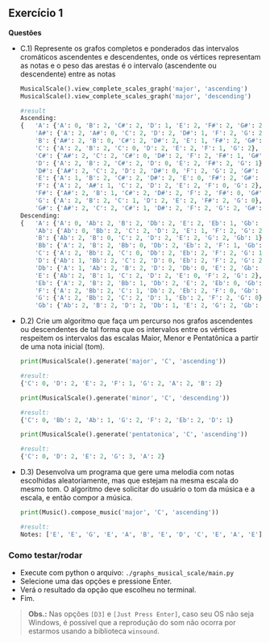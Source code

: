 ## Exercício 1

**Questões**
- C.1) Represente os grafos completos e ponderados das intervalos cromáticos ascendentes e descendentes, onde os vértices representam as notas e o peso das arestas é o intervalo (ascendente ou descendente) entre as notas

    ```python
    MusicalScale().view_complete_scales_graph('major', 'ascending')
    MusicalScale().view_complete_scales_graph('major', 'descending')
    
    #result
    Ascending:
    {   'A': {'A': 0, 'B': 2, 'C#': 2, 'D': 1, 'E': 2, 'F#': 2, 'G#': 2},
        'A#': {'A': 2, 'A#': 0, 'C': 2, 'D': 2, 'D#': 1, 'F': 2, 'G': 2},
        'B': {'A#': 2, 'B': 0, 'C#': 2, 'D#': 2, 'E': 1, 'F#': 2, 'G#': 2},
        'C': {'A': 2, 'B': 2, 'C': 0, 'D': 2, 'E': 2, 'F': 1, 'G': 2},
        'C#': {'A#': 2, 'C': 2, 'C#': 0, 'D#': 2, 'F': 2, 'F#': 1, 'G#': 2},
        'D': {'A': 2, 'B': 2, 'C#': 2, 'D': 0, 'E': 2, 'F#': 2, 'G': 1},
        'D#': {'A#': 2, 'C': 2, 'D': 2, 'D#': 0, 'F': 2, 'G': 2, 'G#': 1},
        'E': {'A': 1, 'B': 2, 'C#': 2, 'D#': 2, 'E': 0, 'F#': 2, 'G#': 2},
        'F': {'A': 2, 'A#': 1, 'C': 2, 'D': 2, 'E': 2, 'F': 0, 'G': 2},
        'F#': {'A#': 2, 'B': 1, 'C#': 2, 'D#': 2, 'F': 2, 'F#': 0, 'G#': 2},
        'G': {'A': 2, 'B': 2, 'C': 1, 'D': 2, 'E': 2, 'F#': 2, 'G': 0},
        'G#': {'A#': 2, 'C': 2, 'C#': 1, 'D#': 2, 'F': 2, 'G': 2, 'G#': 0}}
    Descending:
    {   'A': {'A': 0, 'Ab': 2, 'B': 2, 'Db': 2, 'E': 2, 'Eb': 1, 'Gb': 2},
        'Ab': {'Ab': 0, 'Bb': 2, 'C': 2, 'D': 2, 'E': 1, 'F': 2, 'G': 2},
        'B': {'Ab': 2, 'B': 0, 'C': 2, 'D': 2, 'E': 2, 'G': 2, 'Gb': 1},
        'Bb': {'A': 2, 'B': 2, 'Bb': 0, 'Db': 2, 'Eb': 2, 'F': 1, 'Gb': 2},
        'C': {'A': 2, 'Bb': 2, 'C': 0, 'Db': 2, 'Eb': 2, 'F': 2, 'G': 1},
        'D': {'Ab': 1, 'Bb': 2, 'C': 2, 'D': 0, 'Eb': 2, 'F': 2, 'G': 2},
        'Db': {'A': 1, 'Ab': 2, 'B': 2, 'D': 2, 'Db': 0, 'E': 2, 'Gb': 2},
        'E': {'Ab': 2, 'B': 1, 'C': 2, 'D': 2, 'E': 0, 'F': 2, 'G': 2},
        'Eb': {'A': 2, 'B': 2, 'Bb': 1, 'Db': 2, 'E': 2, 'Eb': 0, 'Gb': 2},
        'F': {'A': 2, 'Bb': 2, 'C': 1, 'Db': 2, 'Eb': 2, 'F': 0, 'Gb': 2},
        'G': {'A': 2, 'Bb': 2, 'C': 2, 'D': 1, 'Eb': 2, 'F': 2, 'G': 0},
        'Gb': {'Ab': 2, 'B': 2, 'D': 2, 'Db': 1, 'E': 2, 'G': 2, 'Gb': 0}}
    ```

- D.2) Crie um algoritmo que faça um percurso nos grafos ascendentes ou descendentes de tal forma que os intervalos entre os vértices respeitem os intervalos das escalas Maior, Menor e Pentatônica a partir de uma nota inicial (tom).

    ```python
    print(MusicalScale().generate('major', 'C', 'ascending'))
    
    #result:
    {'C': 0, 'D': 2, 'E': 2, 'F': 1, 'G': 2, 'A': 2, 'B': 2}
    ```

    ```python
    print(MusicalScale().generate('minor', 'C', 'descending'))
    
    #result:
    {'C': 0, 'Bb': 2, 'Ab': 1, 'G': 2, 'F': 2, 'Eb': 2, 'D': 1} 
    ```

    ```python
    print(MusicalScale().generate('pentatonica', 'C', 'ascending'))

    #result:
    {'C': 0, 'D': 2, 'E': 2, 'G': 3, 'A': 2} 
    ```

- D.3) Desenvolva um programa que gere uma melodia com notas escolhidas aleatoriamente, mas que estejam na mesma escala do mesmo tom. O algoritmo deve solicitar do usuário o tom da música e a escala, e então compor a música.
    ```python
    print(Music().compose_music('major', 'C', 'ascending'))
    
    #result:
    Notes: ['E', 'E', 'G', 'E', 'A', 'B', 'E', 'D', 'C', 'E', 'A', 'E']
    ```

### Como testar/rodar
- Execute com python o arquivo: `./graphs_musical_scale/main.py`
- Selecione uma das opções e pressione Enter.
- Verá o resultado da opção que escolheu no terminal.
- Fim.

> **Obs.:** Nas opções `[D3]` e `[Just Press Enter]`, caso seu OS não seja Windows, é possível que a reprodução do som não ocorra por estarmos usando a biblioteca `winsound`.
